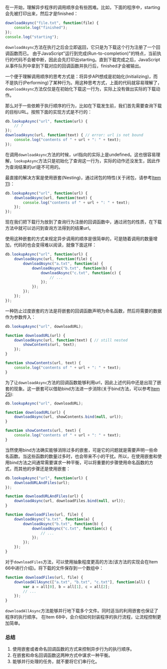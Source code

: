 在一开始，理解异步程序的调用顺序会有些困难。比如，下面的程序中，starting会先被打印出来，然后才是finished：

```js
downloadAsync("file.txt", function(file) {
	console.log("finished");
});
console.log("starting");
```

`downloadAsync`方法在执行之后会立即返回，它只是为下载这个行为注册了一个回调函数而已。
由于JavaScript"运行到完成(Run-to-completion)"的特点，当前执行的代码不会被中断，因此会先打印出starting。直到下载完成之后，JavaScript从事件队列中拿到下载对应的回调函数并执行后，finished才会被输出。

一个便于理解调用顺序的思考方式是：将异步API想成是初始化(Initializing)，而不是执行(Performing)了某种行为。用这种思考方式，上面的代码就容易理解了，`downloadAsync`方法仅仅是在初始化下载这一行为，实际上没有做出实际的下载动作。

那么对于一些依赖于执行顺序的行为，比如在下载发生前，我们首先需要查询下载的目标URL。按照下面的实现方式是不行的：

```js
db.lookupAsync("url", function(url) {
	// ?
});
downloadAsync(url, function(text) { // error: url is not bound
	console.log("contents of " + url + ": " + text);
});
```

在调用`downloadAsync`方法的时候，url指向的实际上是undefined。这也很容易理解，`lookupAsync`方法只是初始化了查询这一行为，实际的动作还没发生，因此作为查询结果的url是不可用的。

最直接的解决方案是使用嵌套(Nesting)，通过闭包的特性(关于闭包，请参考[Item 11](http://blog.csdn.net/dm_vincent/article/details/39079555))：

```js
db.lookupAsync("url", function(url) {
	downloadAsync(url, function(text) {
		console.log("contents of " + url + ": " + text);
	});
});
```

现在我们把下载行为放到了查询行为注册的回调函数中，通过闭包的性质，在下载方法中就可以访问到查询方法得到的结果url。

使用这种嵌套的方式来规定异步调用的顺序是很简单的，可是随着调用的数量增加，代码的也会变得难以阅读，就像下面这样：

```js
db.lookupAsync("url", function(url) {
	downloadAsync(url, function(file) {
		downloadAsync("a.txt", function(a) {
			downloadAsync("b.txt", function(b) {
				downloadAsync("c.txt", function(c) {
					// ...
				});
			});
		});
	});
});
```

一种防止过度嵌套的方法是将嵌套的回调函数声明为命名函数，然后将需要的数据作为参数传入：

```js
db.lookupAsync("url", downloadURL);

function downloadURL(url) {
	downloadAsync(url, function(text) { // still nested
		showContents(url, text);
	});
}

function showContents(url, text) {
	console.log("contents of " + url + ": " + text);
}
```

为了让`downloadAsync`方法的回调函数能够利用url，因此上述代码中还是出现了嵌套的现象。这一嵌套可以借助bind方法进一步消除(关于bind方法，可以参考[Item 25](http://blog.csdn.net/dm_vincent/article/details/39472817)):

```js
db.lookupAsync("url", downloadURL);

function downloadURL(url) {
	downloadAsync(url, showContents.bind(null, url));
}

function showContents(url, text) {
	console.log("contents of " + url + ": " + text);
}
```

当然使用bind方法确实能够消除过多的嵌套，可是它的问题就是需要声明一些命名函数。当这些函数的数量过多时，也会带来不小的干扰。所以，在使用嵌套和使用bind方法之间通常需要谋求一种平衡，可以将重要的步骤使用命名函数的方式，而其他的步骤还是使用嵌套：

```js
db.lookupAsync("url", function(url) {
	downloadURLAndFiles(url);
});

function downloadURLAndFiles(url) {
	downloadAsync(url, downloadFiles.bind(null, url));
}

function downloadFiles(url, file) {
	downloadAsync("a.txt", function(a) {
		downloadAsync("b.txt", function(b) {
			downloadAsync("c.txt", function(c) {
				// ...
			});
		});
	});
}
```

对于`downloadFiles`方法，可以使用抽象程度更高的方法(该方法的实现会在Item 66中进行介绍)。将下载的文件保存到一个数组中：

```js
function downloadFiles(url, file) {
	downloadAllAsync(["a.txt", "b.txt", "c.txt"], function(all) {
		var a = all[0], b = all[1], c = all[2];
		// ...
	});
}
```

`downloadAllAsync`方法能够并行地下载多个文件。同时适当的利用嵌套也保证了程序的执行顺序。
在Item 68中，会介绍如何封装程序的执行流程，让流程控制更加简单。

### 总结 ###
1. 使用嵌套或者命名回调函数的方式来控制异步行为的执行顺序。
2. 在嵌套和命名回调函数这两种方式中谋求一种平衡。
3. 能够并行处理的任务，就不要将它们串行化。

















